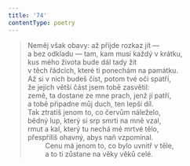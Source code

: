 ```yaml
---
title: '74'
contentType: poetry
---
```


> Neměj však obavy: až přijde rozkaz jít —  
> a bez odkladu — tam, kam musí každý v krátku,  
> kus mého života bude dál tady žít  
> v těch řádcích, které ti ponechám na památku.  
> Až si v nich budeš číst, potom tvé oči spatří,  
> že jejich větší část jsem tobě zasvětil:  
> země, ta dostane ze mne prach, jenž jí patří,  
> a tobě připadne můj duch, ten lepší díl.  
> Tak ztratíš jenom to, co červům náleželo,  
> bědný lup, který si srp smrti na mně vzal,  
> rmut a kal, který tu nechá mé mrtvé tělo,  
> přespříliš ohavný, abys naň vzpomínal.  
>          Cenu má jenom to, co bylo uvnitř v těle,  
>          a to ti zůstane na věky věků celé.
